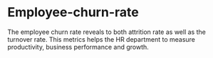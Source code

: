 # Employee-churn-rate

The employee churn rate reveals to both attrition rate as well as the turnover rate. This metrics helps the HR department to measure productivity, business performance and growth.
